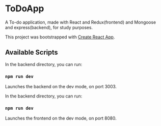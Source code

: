 # ToDoApp

A To-do application, made with React and Redux(frontend) and Mongoose and express(backend), for study purposes.

This project was bootstrapped with [Create React App](https://github.com/facebook/create-react-app).

## Available Scripts

In the backend directory, you can run:

### `npm run dev`

Launches the backend on the dev mode, on port 3003.

In the backend directory, you can run:

### `npm run dev`

Launches the frontend on the dev mode, on port 8080.